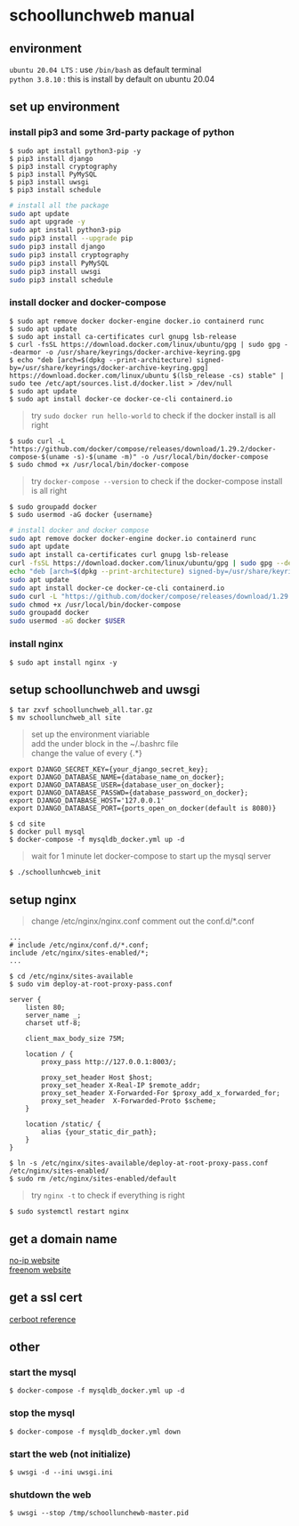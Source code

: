 # schoollunchweb manual

## environment
`ubuntu 20.04 LTS` : use `/bin/bash` as default terminal<br>
`python 3.8.10` : this is install by default on ubuntu 20.04<br>


## set up environment
### install pip3 and some 3rd-party package of python
`$ sudo apt install python3-pip -y`<br>
`$ pip3 install django`<br>
`$ pip3 install cryptography`<br>
`$ pip3 install PyMySQL`<br>
`$ pip3 install uwsgi`<br>
`$ pip3 install schedule`<br>

```bash
# install all the package
sudo apt update
sudo apt upgrade -y
sudo apt install python3-pip
sudo pip3 install --upgrade pip
sudo pip3 install django
sudo pip3 install cryptography
sudo pip3 install PyMySQL
sudo pip3 install uwsgi
sudo pip3 install schedule
```

### install docker and docker-compose
`$ sudo apt remove docker docker-engine docker.io containerd runc`<br>
`$ sudo apt update`<br>
`$ sudo apt install ca-certificates curl gnupg lsb-release`<br>
`$ curl -fsSL https://download.docker.com/linux/ubuntu/gpg | sudo gpg --dearmor -o /usr/share/keyrings/docker-archive-keyring.gpg`<br>
`$ echo "deb [arch=$(dpkg --print-architecture) signed-by=/usr/share/keyrings/docker-archive-keyring.gpg] https://download.docker.com/linux/ubuntu $(lsb_release -cs) stable" | sudo tee /etc/apt/sources.list.d/docker.list > /dev/null`<br>
`$ sudo apt update`<br>
`$ sudo apt install docker-ce docker-ce-cli containerd.io`<br>
> try `sudo docker run hello-world` to check if the docker install is all right <br>

`$ sudo curl -L "https://github.com/docker/compose/releases/download/1.29.2/docker-compose-$(uname -s)-$(uname -m)" -o /usr/local/bin/docker-compose`<br>
`$ sudo chmod +x /usr/local/bin/docker-compose`<br>
> try `docker-compose --version` to check if the docker-compose install is all right<br>

`$ sudo groupadd docker`<br>
`$ sudo usermod -aG docker {username}`<br>

```bash
# install docker and docker compose
sudo apt remove docker docker-engine docker.io containerd runc
sudo apt update
sudo apt install ca-certificates curl gnupg lsb-release
curl -fsSL https://download.docker.com/linux/ubuntu/gpg | sudo gpg --dearmor -o /usr/share/keyrings/docker-archive-keyring.gpg
echo "deb [arch=$(dpkg --print-architecture) signed-by=/usr/share/keyrings/docker-archive-keyring.gpg] https://download.docker.com/linux/ubuntu $(lsb_release -cs) stable" | sudo tee /etc/apt/sources.list.d/docker.list > /dev/null
sudo apt update
sudo apt install docker-ce docker-ce-cli containerd.io
sudo curl -L "https://github.com/docker/compose/releases/download/1.29.2/docker-compose-$(uname -s)-$(uname -m)" -o /usr/local/bin/docker-compose
sudo chmod +x /usr/local/bin/docker-compose
sudo groupadd docker
sudo usermod -aG docker $USER
```

### install nginx
`$ sudo apt install nginx -y`<br>


## setup schoollunchweb and uwsgi
`$ tar zxvf schoollunchweb_all.tar.gz`<br>
`$ mv schoollunchweb_all site`<br>
> set up the environment viariable<br>
> add the under block in the ~/.bashrc file<br>
> change the value of every {.*}<br>
``` bash=
export DJANGO_SECRET_KEY={your_django_secret_key};
export DJANGO_DATABASE_NAME={database_name_on_docker};
export DJANGO_DATABASE_USER={database_user_on_docker};
export DJANGO_DATABASE_PASSWD={database_password_on_docker};
export DJANGO_DATABASE_HOST='127.0.0.1'
export DJANGO_DATABASE_PORT={ports_open_on_docker(default is 8080)}
```
`$ cd site`<br>
`$ docker pull mysql`<br>
`$ docker-compose -f mysqldb_docker.yml up -d`<br>
> wait for 1 minute let docker-compose to start up the mysql server

`$ ./schoollunhcweb_init`<br>


## setup nginx
> change /etc/nginx/nginx.conf
> comment out the conf.d/*.conf
```
...
# include /etc/nginx/conf.d/*.conf;
include /etc/nginx/sites-enabled/*;
...
```

`$ cd /etc/nginx/sites-available`<br>
`$ sudo vim deploy-at-root-proxy-pass.conf`<br>
```
server {
    listen 80;
    server_name _;
    charset utf-8;

    client_max_body_size 75M;

    location / {
        proxy_pass http://127.0.0.1:8003/;

        proxy_set_header Host $host;
        proxy_set_header X-Real-IP $remote_addr;
        proxy_set_header X-Forwarded-For $proxy_add_x_forwarded_for;
        proxy_set_header  X-Forwarded-Proto $scheme;
    }

    location /static/ {
        alias {your_static_dir_path};
    }
}
```
`$ ln -s /etc/nginx/sites-available/deploy-at-root-proxy-pass.conf /etc/nginx/sites-enabled/`<br>
`$ sudo rm /etc/nginx/sites-enabled/default`<br>
> try `nginx -t` to check if everything is right

`$ sudo systemctl restart nginx`<br>


## get a domain name
[no-ip website](https://www.noip.com/)<br>
[freenom website](https://www.freenom.com/en/index.html?lang=en)<br>


## get a ssl cert
[cerboot reference](https://certbot.eff.org/instructions?ws=nginx&os=ubuntufocal)<br>


## other
### start the mysql
`$ docker-compose -f mysqldb_docker.yml up -d`<br>

### stop the mysql
`$ docker-compose -f mysqldb_docker.yml down`<br>

### start the web (not initialize)
`$ uwsgi -d --ini uwsgi.ini`<br>

### shutdown the web
`$ uwsgi --stop /tmp/schoollunchewb-master.pid`<br>
